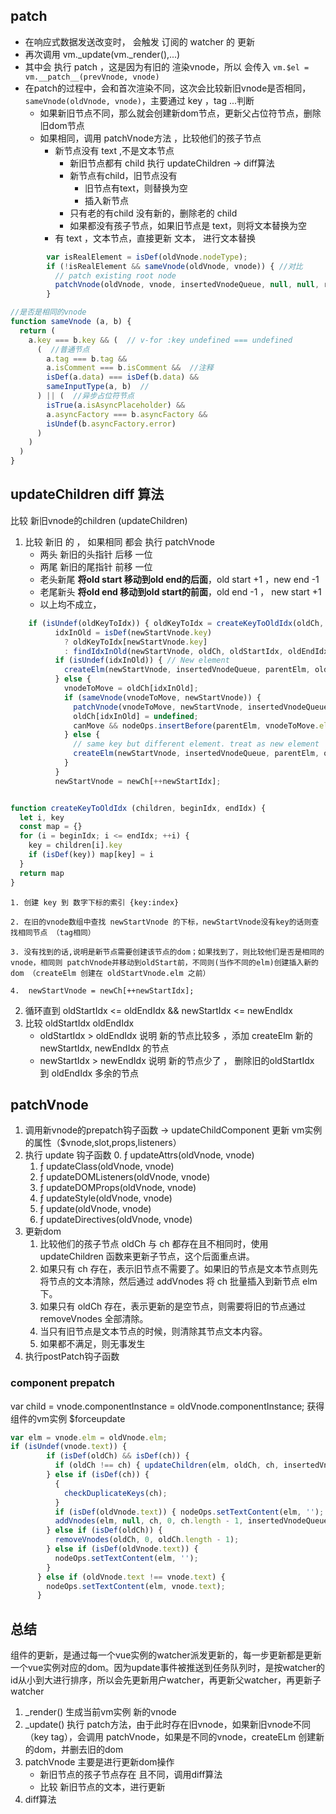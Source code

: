
## patch
* 在响应式数据发送改变时， 会触发 订阅的 watcher 的 更新 
* 再次调用 vm._update(vm._render(),...)
* 其中会 执行 patch ，这是因为有旧的 渲染vnode，所以 会传入 `vm.$el = vm.__patch__(prevVnode, vnode)`
* 在patch的过程中，会和首次渲染不同，这次会比较新旧vnode是否相同，`sameVnode(oldVnode, vnode)`，主要通过 key ，tag ...判断
    * 如果新旧节点不同，那么就会创建新dom节点，更新父占位符节点，删除旧dom节点
    * 如果相同，调用 patchVnode方法 ，比较他们的孩子节点
        * 新节点没有 text ,不是文本节点
            * 新旧节点都有 child 执行 updateChildren -> diff算法
            * 新节点有child，旧节点没有
                * 旧节点有text，则替换为空
                * 插入新节点
            * 只有老的有child 没有新的，删除老的 child
            * 如果都没有孩子节点，如果旧节点是 text，则将文本替换为空
        * 有 text ，文本节点，直接更新 文本， 进行文本替换

```js
        var isRealElement = isDef(oldVnode.nodeType);
        if (!isRealElement && sameVnode(oldVnode, vnode)) { //对比
          // patch existing root node   
          patchVnode(oldVnode, vnode, insertedVnodeQueue, null, null, removeOnly);
        }

//是否是相同的vnode
function sameVnode (a, b) {
  return (
    a.key === b.key && (  // v-for :key undefined === undefined
      (  //普通节点
        a.tag === b.tag &&
        a.isComment === b.isComment &&  //注释
        isDef(a.data) === isDef(b.data) &&
        sameInputType(a, b)  // 
      ) || (  //异步占位符节点
        isTrue(a.isAsyncPlaceholder) &&
        a.asyncFactory === b.asyncFactory &&
        isUndef(b.asyncFactory.error)
      )
    )
  )
}
```

## updateChildren diff 算法 
比较 新旧vnode的children  (updateChildren)
1. 比较 新旧 的 ， 如果相同 都会 执行 patchVnode
    * 两头 新旧的头指针 后移 一位
    * 两尾 新旧的尾指针 前移 一位
    * 老头新尾 **将old start 移动到old end的后面**，old start +1 ，new end -1
    * 老尾新头 **将old end 移动到old start的前面**，old end -1 ， new start +1
    * 以上均不成立，
```js
    if (isUndef(oldKeyToIdx)) { oldKeyToIdx = createKeyToOldIdx(oldCh, oldStartIdx, oldEndIdx); }
          idxInOld = isDef(newStartVnode.key)
            ? oldKeyToIdx[newStartVnode.key]
            : findIdxInOld(newStartVnode, oldCh, oldStartIdx, oldEndIdx);
          if (isUndef(idxInOld)) { // New element
            createElm(newStartVnode, insertedVnodeQueue, parentElm, oldStartVnode.elm, false, newCh, newStartIdx);
          } else {
            vnodeToMove = oldCh[idxInOld];
            if (sameVnode(vnodeToMove, newStartVnode)) {
              patchVnode(vnodeToMove, newStartVnode, insertedVnodeQueue, newCh, newStartIdx);
              oldCh[idxInOld] = undefined;
              canMove && nodeOps.insertBefore(parentElm, vnodeToMove.elm, oldStartVnode.elm);
            } else {
              // same key but different element. treat as new element
              createElm(newStartVnode, insertedVnodeQueue, parentElm, oldStartVnode.elm, false, newCh, newStartIdx);
            }
          }
          newStartVnode = newCh[++newStartIdx];


function createKeyToOldIdx (children, beginIdx, endIdx) {
  let i, key
  const map = {}
  for (i = beginIdx; i <= endIdx; ++i) {
    key = children[i].key
    if (isDef(key)) map[key] = i
  }
  return map
}
```
    1. 创建 key 到 数字下标的索引 {key:index}

    2. 在旧的vnode数组中查找 newStartVnode 的下标，newStartVnode没有key的话则查找相同节点 （tag相同）

    3. 没有找到的话,说明是新节点需要创建该节点的dom；如果找到了，则比较他们是否是相同的vnode，相同则 patchVnode并移动到oldStart前，不同则(当作不同的elm)创建插入新的dom （createElm 创建在 oldStartVnode.elm 之前）

    4.  newStartVnode = newCh[++newStartIdx];

2. 循环直到  oldStartIdx <= oldEndIdx && newStartIdx <= newEndIdx
3. 比较 oldStartIdx  oldEndIdx
    * oldStartIdx > oldEndIdx 说明 新的节点比较多 ，添加 createElm 新的 newStartIdx, newEndIdx 的节点
    * newStartIdx > newEndIdx 说明 新的节点少了 ， 删除旧的oldStartIdx 到 oldEndIdx 多余的节点 

## patchVnode
1. 调用新vnode的prepatch钩子函数  -> updateChildComponent 更新 vm实例的属性（$vnode,slot,props,listeners）
2. 执行 update 钩子函数
    0. ƒ updateAttrs(oldVnode, vnode)
    1. ƒ updateClass(oldVnode, vnode)
    2. ƒ updateDOMListeners(oldVnode, vnode)
    3. ƒ updateDOMProps(oldVnode, vnode)
    4. ƒ updateStyle(oldVnode, vnode)
    5. ƒ update(oldVnode, vnode)
    6. ƒ updateDirectives(oldVnode, vnode)
3. 更新dom
    1. 比较他们的孩子节点 oldCh 与 ch 都存在且不相同时，使用 updateChildren 函数来更新子节点，这个后面重点讲。
    2. 如果只有 ch 存在，表示旧节点不需要了。如果旧的节点是文本节点则先将节点的文本清除，然后通过 addVnodes 将 ch 批量插入到新节点 elm 下。
    3. 如果只有 oldCh 存在，表示更新的是空节点，则需要将旧的节点通过 removeVnodes 全部清除。
    4. 当只有旧节点是文本节点的时候，则清除其节点文本内容。
    5. 如果都不满足，则无事发生
4. 执行postPatch钩子函数


### component prepatch
var child = vnode.componentInstance = oldVnode.componentInstance;
获得组件的vm实例 $forceupdate


```js
var elm = vnode.elm = oldVnode.elm;
if (isUndef(vnode.text)) {
        if (isDef(oldCh) && isDef(ch)) {
          if (oldCh !== ch) { updateChildren(elm, oldCh, ch, insertedVnodeQueue, removeOnly); }
        } else if (isDef(ch)) {
          {
            checkDuplicateKeys(ch);
          }
          if (isDef(oldVnode.text)) { nodeOps.setTextContent(elm, ''); }
          addVnodes(elm, null, ch, 0, ch.length - 1, insertedVnodeQueue);
        } else if (isDef(oldCh)) {
          removeVnodes(oldCh, 0, oldCh.length - 1);
        } else if (isDef(oldVnode.text)) {
          nodeOps.setTextContent(elm, '');
        }
      } else if (oldVnode.text !== vnode.text) {
        nodeOps.setTextContent(elm, vnode.text);
      }
```


## 总结
组件的更新，是通过每一个vue实例的watcher派发更新的，每一步更新都是更新一个vue实例对应的dom。因为update事件被推送到任务队列时，是按watcher的id从小到大进行排序，所以会先更新用户watcher，再更新父watcher，再更新子watcher

1. _render() 生成当前vm实例 新的vnode
2. _update() 执行 patch方法，由于此时存在旧vnode，如果新旧vnode不同（key tag），会调用 patchVnode，如果是不同的vnode，createELm 创建新的dom，并删去旧的dom
3. patchVnode 主要是进行更新dom操作 
    * 新旧节点的孩子节点存在 且不同，调用diff算法
    * 比较 新旧节点的文本，进行更新
4. diff算法